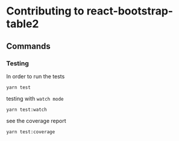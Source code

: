 # Contributing to react-bootstrap-table2


## Commands

### Testing
In order to run the tests

`yarn test`

testing with `watch mode`

`yarn test:watch`

see the coverage report

`yarn test:coverage`
